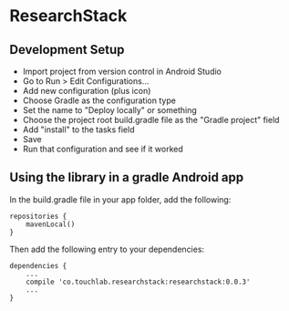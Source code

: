 # ResearchStack

## Development Setup

- Import project from version control in Android Studio
- Go to Run > Edit Configurations...
- Add new configuration (plus icon)
- Choose Gradle as the configuration type
- Set the name to "Deploy locally" or something
- Choose the project root build.gradle file as the "Gradle project" field
- Add "install" to the tasks field
- Save
- Run that configuration and see if it worked

## Using the library in a gradle Android app

In the build.gradle file in your app folder, add the following:

```
repositories {
    mavenLocal()
}
```

Then add the following entry to your dependencies:

```
dependencies {
    ...
    compile 'co.touchlab.researchstack:researchstack:0.0.3'
    ...
}
```
